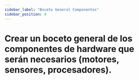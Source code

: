 ```yaml
---
sidebar_label: "Boceto General Componentes"
sidebar_position: 4
---
```


# Crear un boceto general de los componentes de hardware que serán necesarios (motores, sensores, procesadores).
